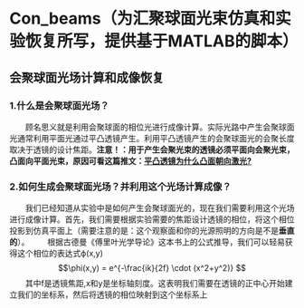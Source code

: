 # Con_beams（为汇聚球面光束仿真和实验恢复所写，提供基于MATLAB的脚本）
## 会聚球面光场计算和成像恢复

### 1.什么是会聚球面光场？
&emsp;&emsp;顾名思义就是利用会聚球面的相位光进行成像计算。实际光路中产生会聚球面光通常利用平面光通过平凸透镜产生。利用平凸透镜产生的会聚球面光的会聚长度取决于透镜的设计焦距。**注意！：用于产生会聚光束的透镜必须平面向会聚光束，凸面向平面光束，原因可看这篇推文：[平凸透镜为什么凸面朝向激光?](https://mp.weixin.qq.com/s/JY62Ytsw8qgKvRj2r8LFzg)**

### 2.如何生成会聚球面光场？并利用这个光场计算成像？
&emsp;&emsp;我们已经知道从实验中是如何产生会聚球面光的，现在我们需要利用这个光场进行成像计算。首先，我们需要根据实验需要的焦距设计透镜的相位，将这个相位投影到仿真平面上（需要注意的是：这个观察面和你的光源照明的方向是不是**垂直的**）。
&emsp;&emsp;根据古德曼《傅里叶光学导论》这本书上的公式推导，我们可以轻易获得这个相位的表达式ϕ(x,y)
&emsp;&emsp;$$\phi(x,y) = e^{-\frac{ik}{2f} \cdot (x^2+y^2)} $$
&emsp;&emsp;其中f是透镜焦距,x和y是坐标轴刻度。这表明我们需要在透镜的正中心开始建立我们的坐标系，然后将透镜的相位映射到这个坐标系上
&emsp;&emsp;
